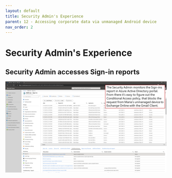 ```yaml
---
layout: default
title: Security Admin's Experience
parent: 12 - Accessing corporate data via unmanaged Android device
nav_order: 2
---
```


# Security Admin's Experience

## Security Admin accesses Sign-in reports
![](/assets/images/scenario12/Scenario12_15.PNG "Azure AD sign-in reports")